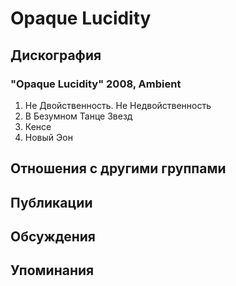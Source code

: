 # Opaque Lucidity



## Дискография

### "Opaque Lucidity" 2008, Ambient

1. Не Двойственность. Не Недвойственность
2. В Безумном Танце Звезд
3. Кенсе
4. Новый Эон


## Отношения с другими группами


## Публикации


## Обсуждения


## Упоминания

